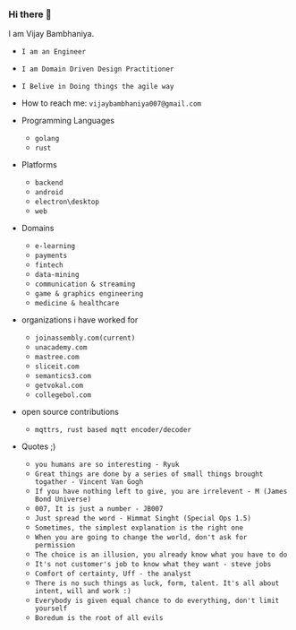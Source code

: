 ### Hi there 👋

I am Vijay Bambhaniya. 

- `I am an Engineer`
- `I am Domain Driven Design Practitioner`
- `I Belive in Doing things the agile way`

- How to reach me: `vijaybambhaniya007@gmail.com`

- Programming Languages
    - `golang`
    - `rust`

- Platforms
    - `backend`
    - `android`
    - `electron\desktop`
    - `web`
 
- Domains
  - `e-learning`
  - `payments`
  - `fintech`
  - `data-mining`
  - `communication & streaming`
  - `game & graphics engineering`
  - `medicine & healthcare`

- organizations i have worked for
  - `joinassembly.com(current)`
  - `unacademy.com`
  - `mastree.com`
  - `sliceit.com`
  - `semantics3.com`
  - `getvokal.com`
  - `collegebol.com`

- open source contributions
  - `mqttrs, rust based mqtt encoder/decoder`

- Quotes ;)
  - `you humans are so interesting - Ryuk`
  - `Great things are done by a series of small things brought togather - Vincent Van Gogh`
  - `If you have nothing left to give, you are irrelevent - M (James Bond Universe)`
  - `007, It is just a number - JB007`
  - `Just spread the word - Himmat Singht (Special Ops 1.5)`
  - `Sometimes, the simplest explanation is the right one`
  - `When you are going to change the world, don't ask for permission`
  - `The choice is an illusion, you already know what you have to do`
  - `It's not customer's job to know what they want - steve jobs`
  - `Comfort of certainty, Uff - the analyst`
  - `There is no such things as luck, form, talent. It's all about intent, will and work :)`
  - `Everybody is given equal chance to do everything, don't limit yourself`
  - `Boredum is the root of all evils`
